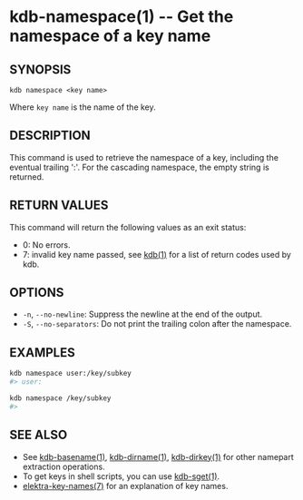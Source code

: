 # kdb-namespace(1) -- Get the namespace of a key name

## SYNOPSIS

`kdb namespace <key name>`

Where `key name` is the name of the key.

## DESCRIPTION

This command is used to retrieve the namespace of a key, including the eventual trailing ':'.
For the cascading namespace, the empty string is returned.

## RETURN VALUES

This command will return the following values as an exit status:

- 0:
  No errors.
- 7:
  invalid key name passed, see [kdb(1)](kdb.md) for a list of return codes used by kdb.

## OPTIONS

- `-n`, `--no-newline`:
  Suppress the newline at the end of the output.
- `-S`, `--no-separators`:
  Do not print the trailing colon after the namespace.

## EXAMPLES

```sh
kdb namespace user:/key/subkey
#> user:

kdb namespace /key/subkey
#>
```

## SEE ALSO

- See [kdb-basename(1)](kdb-basename.md), [kdb-dirname(1)](kdb-dirname.md), [kdb-dirkey(1)](kdb-dirkey.md) for other namepart extraction operations.
- To get keys in shell scripts, you can use [kdb-sget(1)](kdb-sget.md).
- [elektra-key-names(7)](elektra-key-names.md) for an explanation of key names.
